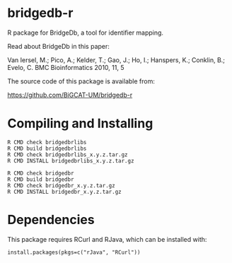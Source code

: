 bridgedb-r
==========

R package for BridgeDb, a tool for identifier mapping.

Read about BridgeDb in this paper:

Van Iersel, M.;  Pico, A.;  Kelder, T.;  Gao, J.;  Ho, I.;   Hanspers, K.;  Conklin, B.;  Evelo, C. BMC Bioinformatics 2010, 11, 5

The source code of this package is available from:

https://github.com/BiGCAT-UM/bridgedb-r

Compiling and Installing
========================

    R CMD check bridgedbrlibs
    R CMD build bridgedbrlibs
    R CMD check bridgedbrlibs_x.y.z.tar.gz
    R CMD INSTALL bridgedbrlibs_x.y.z.tar.gz

    R CMD check bridgedbr
    R CMD build bridgedbr
    R CMD check bridgedbr_x.y.z.tar.gz
    R CMD INSTALL bridgedbr_x.y.z.tar.gz

Dependencies
============

This package requires RCurl and RJava, which can be installed with:

    install.packages(pkgs=c("rJava", "RCurl"))



